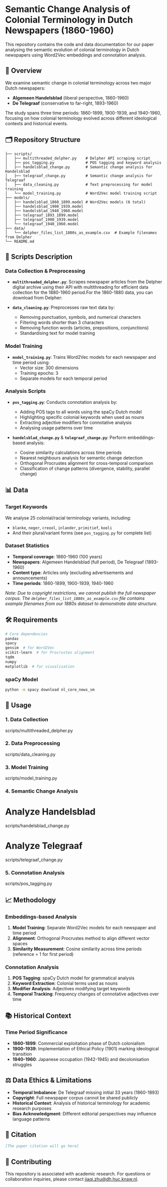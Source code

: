 # Semantic Change Analysis of Colonial Terminology in Dutch Newspapers (1860-1960)

This repository contains the code and data documentation for our paper analysing the semantic evolution of colonial terminology in Dutch newspapers using Word2Vec embeddings and connotation analysis.

## 📖 Overview

We examine semantic change in colonial terminology across two major Dutch newspapers:
- **Algemeen Handelsblad** (liberal perspective, 1860-1960)
- **De Telegraaf** (conservative to far-right, 1893-1960)

The study spans three time periods: 1860-1899, 1900-1939, and 1940-1960, focusing on how colonial terminology evolved across different ideological contexts and historical events.

## 🗂️ Repository Structure

```
├── scripts/
│   ├── multithreaded_delpher.py    # Delpher API scraping script
│   ├── pos_tagging.py              # POS tagging and keyword analysis
│   ├── handelsblad_change.py       # Semantic change analysis for Handelsblad
│   ├── telegraaf_change.py         # Semantic change analysis for Telegraaf
│   ├── data_cleaning.py            # Text preprocessing for model training
│   └── model_training.py           # Word2Vec model training script
├── models/
│   ├── handelsblad_1860_1899.model # Word2Vec models (6 total)
│   ├── handelsblad_1900_1939.model
│   ├── handelsblad_1940_1960.model
│   ├── telegraaf_1893_1899.model
│   ├── telegraaf_1900_1939.model
│   └── telegraaf_1940_1960.model
├── data/
│   └── delpher_files_list_1880s_as_example.csv  # Example filenames from Delpher
└── README.md
```

## 🔧 Scripts Description

### Data Collection & Preprocessing

- **`multithreaded_delpher.py`**: Scrapes newspaper articles from the Delpher digital archive using their API with multithreading for efficient data collection for the 1880-1960 period.For the 1860-1880 data, you can download from Delpher: [
](https://www.delpher.nl/over-delpher/delpher-open-krantenarchief/download-teksten-kranten-1618-1879#b1741)

- **`data_cleaning.py`**: Preprocesses raw text data by:
  - Removing punctuation, symbols, and numerical characters
  - Filtering words shorter than 3 characters
  - Removing function words (articles, prepositions, conjunctions)
  - Standardising text for model training

### Model Training

- **`model_training.py`**: Trains Word2Vec models for each newspaper and time period using:
  - Vector size: 300 dimensions
  - Training epochs: 3
  - Separate models for each temporal period

### Analysis Scripts

- **`pos_tagging.py`**: Conducts connotation analysis by:
  - Adding POS tags to all words using the spaCy Dutch model
  - Highlighting specific colonial keywords when used as nouns
  - Extracting adjective modifiers for connotative analysis
  - Analysing usage patterns over time

- **`handelsblad_change.py`** & **`telegraaf_change.py`**: Perform embeddings-based analysis:
  - Cosine similarity calculations across time periods
  - Nearest neighbours analysis for semantic change detection
  - Orthogonal Procrustes alignment for cross-temporal comparison
  - Classification of change patterns (divergence, stability, parallel change)

## 📊 Data

### Target Keywords
We analyse 25 colonial/racial terminology variants, including:
- `blanke`, `neger`, `creool`, `inlander`, `primitief`, `koeli`
- And their plural/variant forms (see `pos_tagging.py` for complete list)

### Dataset Statistics
- **Temporal coverage**: 1860-1960 (100 years)
- **Newspapers**: Algemeen Handelsblad (full period), De Telegraaf (1893-1960)
- **Content type**: Articles only (excluding advertisements and announcements)
- **Time periods**: 1860-1899, 1900-1939, 1940-1960

*Note: Due to copyright restrictions, we cannot publish the full newspaper corpus. The `delpher_files_list_1880s_as_example.csv` file contains example filenames from our 1880s dataset to demonstrate data structure.*

## 🛠️ Requirements

```bash
# Core dependencies
pandas
spacy
gensim  # for Word2Vec
scikit-learn  # for Procrustes alignment
tqdm
numpy
matplotlib  # for visualisation
```

### spaCy Model
```bash
python -m spacy download nl_core_news_sm
```

## 🚀 Usage

### 1. Data Collection
scripts/multithreaded_delpher.py

### 2. Data Preprocessing
scripts/data_cleaning.py

### 3. Model Training
scripts/model_training.py

### 4. Semantic Change Analysis
# Analyze Handelsblad
scripts/handelsblad_change.py

# Analyze Telegraaf  
scripts/telegraaf_change.py

### 5. Connotation Analysis
scripts/pos_tagging.py

## 📈 Methodology

### Embeddings-based Analysis
1. **Model Training**: Separate Word2Vec models for each newspaper and time period
2. **Alignment**: Orthogonal Procrustes method to align different vector spaces
3. **Similarity Measurement**: Cosine similarity across time periods (reference = 1 for first period)

### Connotation Analysis
1. **POS Tagging**: spaCy Dutch model for grammatical analysis
2. **Keyword Extraction**: Colonial terms used as nouns
3. **Modifier Analysis**: Adjectives modifying target keywords
4. **Temporal Tracking**: Frequency changes of connotative adjectives over time

## 📚 Historical Context

### Time Period Significance
- **1860-1899**: Commercial exploitation phase of Dutch colonialism
- **1900-1939**: Implementation of Ethical Policy (1901) marking ideological transition
- **1940-1960**: Japanese occupation (1942-1945) and decolonisation struggles

## ⚖️ Data Ethics & Limitations

- **Temporal Imbalance**: De Telegraaf missing initial 33 years (1860-1893)
- **Copyright**: Full newspaper corpus cannot be shared publicly
- **Historical Context**: Analysis of historical terminology for academic research purposes
- **Bias Acknowledgment**: Different editorial perspectives may influence language patterns

## 📄 Citation

```bibtex
[The paper citation will go here]
```

## 🤝 Contributing

This repository is associated with academic research. For questions or collaboration inquiries, please contact jiaqi.zhu@dh.huc.knaw.nl.

